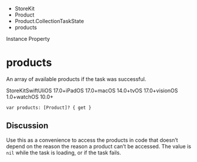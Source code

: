 

- StoreKit
- Product
- Product.CollectionTaskState
-  products 

Instance Property

# products

An array of available products if the task was successful.

StoreKitSwiftUIiOS 17.0+iPadOS 17.0+macOS 14.0+tvOS 17.0+visionOS 1.0+watchOS 10.0+

``` source
var products: [Product]? { get }
```

## Discussion

Use this as a convenience to access the products in code that doesn’t depend on the reason the reason a product can’t be accessed. The value is `nil` while the task is loading, or if the task fails.


